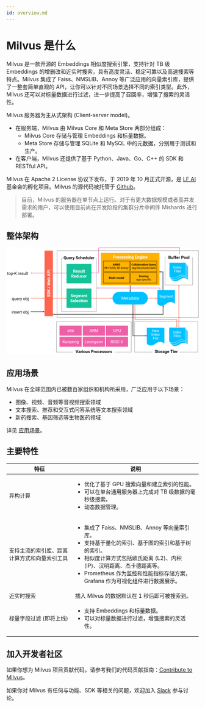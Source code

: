 ```yaml
---
id: overview.md
---
```


# Milvus 是什么

Milvus 是一款开源的 Embeddings 相似度搜索引擎，支持针对 TB 级 Embeddings 的增删改和近实时搜索，具有高度灵活、稳定可靠以及高速搜索等特点。Milvus 集成了 Faiss、NMSLIB、Annoy 等广泛应用的向量索引库，提供了一整套简单直观的 API，让你可以针对不同场景选择不同的索引类型。此外，Milvus 还可以对标量数据进行过滤，进一步提高了召回率，增强了搜索的灵活性。

Milvus 服务器为主从式架构 (Client-server model)。

- 在服务端，Milvus 由 Milvus Core 和 Meta Store 两部分组成：
    - Milvus Core 存储与管理 Embeddings 和标量数据。
    - Meta Store 存储与管理 SQLite 和 MySQL 中的元数据，分别用于测试和生产。
- 在客户端，Milvus 还提供了基于 Python、Java、Go、C++ 的 SDK 和 RESTful API。

Milvus 在 Apache 2 License 协议下发布，于 2019 年 10 月正式开源，是 [LF AI](https://lfai.foundation/) 基金会的孵化项目。Milvus 的源代码被托管于 [Github](https://github.com/milvus-io/milvus)。

> 目前，Milvus 的服务器在单节点上运行。对于有更大数据规模或者高并发需求的用户，可以使用目前尚在开发阶段的集群分片中间件 Mishards 进行部署。



## 整体架构

![Milvus 架构](../../../assets/milvus_arch.png)


## 应用场景

Milvus 在全球范围内已被数百家组织和机构所采用，广泛应用于以下场景：

- 图像、视频、音频等音视频搜索领域
- 文本搜索、推荐和交互式问答系统等文本搜索领域
- 新药搜索、基因筛选等生物医药领域

详见 [应用场景](https://milvus.io/cn/scenarios/)。


## 主要特性

| 特征                                                    | 说明                                                  |
| ---------------------------------------------------------- | ------------------------------------------------------------ |
| 异构计算                                  | <ul><li>优化了基于 GPU 搜索向量和建立索引的性能。</li><li>可以在单台通用服务器上完成对 TB 级数据的毫秒级搜索。</li><li> 动态数据管理。 </li></ul> |
| 支持主流的索引库、距离计算方式和向量索引工具 | <ul><li>集成了 Faiss、NMSLIB、Annoy 等向量索引库。</li><li>支持基于量化的索引、基于图的索引和基于树的索引。</li><li>相似度计算方式包括欧氏距离 (L2)、内积 (IP)、汉明距离、杰卡德距离等。</li><li>Prometheus 作为监控和性能指标存储方案，Grafana 作为可视化组件进行数据展示。 </li></ul> |
| 近实时搜索                               | 插入 Milvus 的数据默认在 1 秒后即可被搜索到。              |
| 标量字段过滤 (即将上线)             | <ul><li>支持 Embeddings 和标量数据。 </li><li>可以对标量数据进行过滤，增强搜索的灵活性。</li></ul> |



## 加入开发者社区

如果你想为 Milvus 项目贡献代码，请参考我们的代码贡献指南：[Contribute to Milvus](https://github.com/milvus-io/milvus/blob/master/CONTRIBUTING.md#contributing-to-milvus)。

如果你对 Milvus 有任何与功能、SDK 等相关的问题，欢迎加入 [Slack](https://join.slack.com/t/milvusio/shared_invite/zt-e0u4qu3k-bI2GDNys3ZqX1YCJ9OM~GQ) 参与讨论。